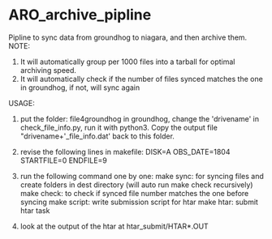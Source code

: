 # ARO_archive_pipline
Pipline to sync data from groundhog to niagara, and then archive them.
NOTE:
1. It will automatically group per 1000 files into a tarball for optimal archiving speed. 
2. It will automatically check if the number of files synced matches the one in groundhog, if not, will sync again

USAGE:
1. put the folder: file4groundhog in groundhog, change the 'drivename' in check_file_info.py, run it with python3. 
   Copy the output file "drivename+'_file_info.dat' back to this folder.
2. revise the following lines in makefile:
DISK=A
OBS_DATE=1804
STARTFILE=0
ENDFILE=9

3. run the following command one by one:
make sync: for syncing files and create folders in dest directory (will auto run make check recursively)
make check: to check if synced file number matches the one before syncing
make script: write submission script for htar
make htar: submit htar task

4. look at the output of the htar at htar_submit/HTAR*.OUT
